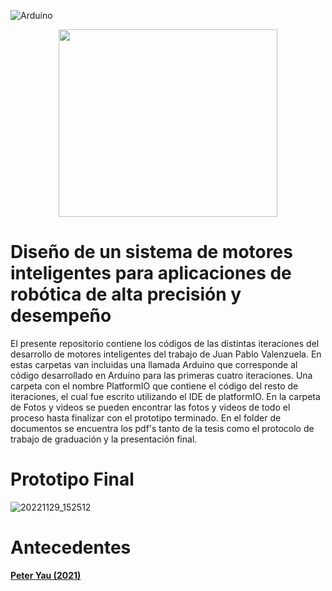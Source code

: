 ![Arduino](https://img.shields.io/badge/Arduino-1.8.19-cyan)

<p align="center">
  <img width="350" height="300" src="https://user-images.githubusercontent.com/78621543/206342583-1043299d-4261-4cf7-a4a7-8e4e1b751b6b.jpg">
</p>

# Diseño de un sistema de motores inteligentes para aplicaciones de robótica de alta precisión y desempeño

El presente repositorio contiene los códigos de las distintas iteraciones del desarrollo de motores inteligentes del trabajo de Juan Pablo Valenzuela. En estas carpetas van incluidas una llamada Arduino que corresponde al código desarrollado en Arduino para las primeras cuatro iteraciones. Una carpeta con el nombre PlatformIO que contiene el código del resto de iteraciones, el cual fue escrito utilizando el IDE de platformIO. En la carpeta de Fotos y videos se pueden encontrar las fotos y videos de todo el proceso hasta finalizar con el prototipo terminado. En el folder de documentos se encuentra los pdf's tanto de la tesis como el protocolo de trabajo de graduación y la presentación final.

# Prototipo Final
![20221129_152512](https://user-images.githubusercontent.com/78621543/206339734-98f81ee5-94ad-4a6d-85bb-cdb4e313835c.jpg)

# Antecedentes
[**Peter Yau (2021)**](https://github.com/PeteAle/tesis)
